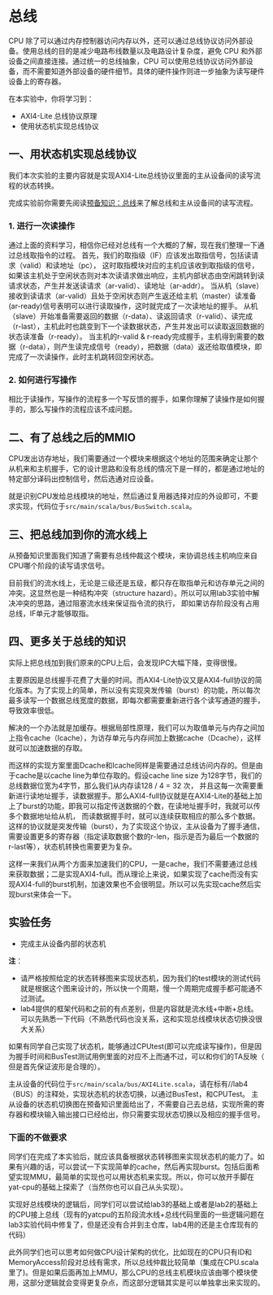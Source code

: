 # 总线

CPU 除了可以通过内存控制器访问内存以外，还可以通过总线协议访问外部设备。使用总线的目的是减少电路布线数量以及电路设计复杂度，避免 CPU 和外部设备之间直接连接。通过统一的总线抽象，CPU 可以使用总线协议访问外部设备，而不需要知道外部设备的硬件细节。具体的硬件操作则进一步抽象为读写硬件设备上的寄存器。

在本实验中，你将学习到：

- AXI4-Lite 总线协议原理
- 使用状态机实现总线协议

## 一、用状态机实现总线协议

我们本次实验的主要内容就是实现AXI4-Lite总线协议里面的主从设备间的读写流程的状态转换。

完成实验前你需要先阅读[预备知识：总线](../tutorial/bus.md)来了解总线和主从设备间的读写流程。

### 1. 进行一次读操作
通过上面的资料学习，相信你已经对总线有一个大概的了解，现在我们整理一下通过总线取指令的过程。
首先，我们的取指级（IF）应该发出取指信号，包括读请求（valid）和读地址（pc），
这时取指模块对应的主机应该收到取指级的信号，如果该主机处于空闲状态则对本次读请求做出响应，主机内部状态由空闲跳转到读请求状态，产生并发送读请求（ar-valid）、读地址（ar-addr）。
当从机（slave）接收到读请求（ar-valid）且处于空闲状态则产生返还给主机（master）读准备(ar-ready)信号表明可以进行读取操作，这时就完成了一次读地址的握手。
从机（slave）开始准备需要返回的数据（r-data）、读返回请求（r-valid）、读完成（r-last），主机此时也跳变到下一个读数据状态，产生并发出可以读取返回数据的状态读准备（r-ready）。
当主机的r-valid & r-ready完成握手，主机得到需要的数据（r-data），则产生读完成信号（ready），把数据（data）返还给取值模块，即完成了一次读操作，此时主机跳转回空闲状态。

### 2. 如何进行写操作

相比于读操作，写操作的流程多一个写反馈的握手，如果你理解了读操作是如何握手的，那么写操作的流程应该不成问题。


## 二、有了总线之后的MMIO

CPU发出访存地址，我们需要通过一个模块来根据这个地址的范围来确定让那个从机来和主机握手，它的设计思路和没有总线的情况下是一样的，都是通过地址的特定部分译码出控制信号，然后选通对应设备。

就是识别CPU发给总线模块的地址，然后通过复用器选择对应的外设即可，不要求实现，代码位于`src/main/scala/bus/BusSwitch.scala`。

## 三、把总线加到你的流水线上

从预备知识里面我们知道了需要有总线仲裁这个模块，来协调总线主机响应来自CPU哪个阶段的读写请求信号。

目前我们的流水线上，无论是三级还是五级，都只存在取指单元和访存单元之间的冲突。这显然也是一种结构冲突（structure hazard）。所以可以用lab3实验中解决冲突的思路，通过阻塞流水线来保证指令流的执行，
即如果访存阶段没有占用总线，IF单元才能够取指。

## 四、更多关于总线的知识

实际上把总线加到我们原来的CPU上后，会发现IPC大幅下降，变得很慢。

主要原因是总线握手花费了大量的时间。而AXI4-Lite协议又是AXI4-full协议的简化版本。为了实现上的简单，所以没有实现突发传输（burst）的功能，所以每次最多读写一个数据总线宽度的数据，即每次都需要重新进行各个读写通道的握手，导致效率很低。

解决的一个办法就是加缓存。根据局部性原理，我们可以为取值单元与内存之间加上指令cache（Icache），为访存单元与内存间加上数据cache（Dcache），这样就可以加速数据的存取。

而这样的实现方案里面Dcache和Icache同样是需要通过总线访问内存的。但是由于cache是以cache line为单位存取的。假设cache line size 为128字节，我们的总线数据位宽为4字节，那么我们从内存读128 / 4 = 32 次，
并且这每一次需要重新进行读地址握手，读数据握手。那么AXI4-full协议就是在AXI4-Lite的基础上加上了burst的功能，即我可以指定传送数据的个数，在读地址握手时，我就可以传多个数据地址给从机，
而读数据握手时，就可以连续获取相应的那么多个数据。这样的协议就是突发传输（burst），为了实现这个协议，主从设备为了握手通信，需要设置更多的寄存器（指定读取数据个数的r-len，指示是否为最后一个数据的r-last等），状态机转换也需要更为复杂。

这样一来我们从两个方面来加速我们的CPU，一是cache，我们不需要通过总线来获取数据；二是实现AXI4-full。而从理论上来说，如果实现了cache而没有实现AXI4-full的burst机制，加速效果也不会很明显。所以可以先实现cache然后实现burst来体会一下。

## 实验任务

- 完成主从设备内部的状态机

**注**：
- 请严格按照给定的状态转移图来实现状态机，因为我们的test模块的测试代码就是根据这个图来设计的，所以快一个周期，慢一个周期完成握手都可能通不过测试。
- lab4提供的框架代码和之前的有点差别，但是内容就是流水线+中断+总线。可以先熟悉一下代码（不熟悉代码也没关系，这和实现总线模块状态切换没很大关系）

如果有同学自己实现了状态机，能够通过CPUtest(即可以完成读写操作)，但是因为握手时间和BusTest测试用例里面的对应不上而通不过，可以和你们的TA反映（ 但是首先保证波形是合理的）。

主从设备的代码位于`src/main/scala/bus/AXI4Lite.scala`，请在标有//lab4（BUS）的注释处，实现状态机的状态切换，以通过BusTest，和CPUTest。
主从设备的状态机切换图在预备知识里面给出了，不需要自己去总结，实现所需的寄存器和模块输入输出接口已经给出，你只需要实现状态切换以及相应的握手信号。

### 下面的不做要求

同学们在完成了本实验后，就应该具备根据状态转移图来实现状态机的能力了。如果有兴趣的话，可以尝试一下实现简单的cache，然后再实现burst。包括后面希望实现MMU，最简单的实现也可以用状态机来实现。所以，你可以放开手脚在yat-cpu的基础上探索了（当然你也可以自己从头实现）。

实现好总线模块的逻辑后，同学们可以尝试给lab3的基础上或者是lab2的基础上的CPU接上总线（现有的yatcpu的五阶段流水线+总线代码里面的一些逻辑问题在lab3实验代码中修复了，但是还没有合并到主仓库，lab4用的还是主仓库现有的代码）

此外同学们也可以思考如何做CPU设计架构的优化，比如现在的CPU只有ID和MemoryAccess阶段对总线有需求，所以总线仲裁比较简单（集成在CPU.scala里了)。但是如果后面再加上MMU，那么CPU的总线主机模块应该由哪个模块使用，这部分逻辑就会变得更复杂点，而这部分逻辑其实是可以单独拿出来实现的。

